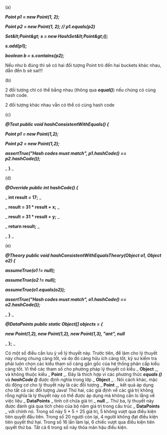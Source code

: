 (a)

_**Point p1 = new Point(1, 2);**_

_**Point p2 = new Point(1, 2); // p1.equals(p2)**_

_**Set\&lt;Point\&gt; s = new HashSet\&lt;Point\&gt;();**_

_**s.add(p1);**_

_**boolean b = s.contains(p2);**_

Nếu như b đúng thì sẽ có hai đối tượng Point trỏ đến hai buckets khác nhau, dẫn đến b sẽ sai!!!

(b)

2 đối tượng chỉ có thể bằng nhau (thông qua _**equal()**_) nếu chúng có cùng hash code.

2 đối tượng khác nhau vẫn có thể có cùng hash code

(c)

_**@Test public void hashConsistentWithEquals() {**_

_**Point p1 = new Point(1,2);**_

_**Point p2 = new Point(1,2);**_

_**assertTrue(&quot;Hash codes must match&quot;, p1.hashCode() == p2.hashCode());**_

_ **}** _

(d)

_**@Override public int hashCode() {**_

_ **int result = 17;** _

_ **result = 31 \* result + x;** _

_ **result = 31 \* result + y;** _

_ **return result;** _

_ **}** _

(e)

_**@Theory public void hashConsistentWithEqualsTheory(Object o1, Object o2) {**_

_**assumeTrue(o1 != null);**_

_**assumeTrue(o2 != null);**_

_**assumeTrue(o1.equals(o2));**_

_**assertTrue(&quot;Hash codes must match&quot;, o1.hashCode() == o2.hashCode());**_

_ **}** _

_**@DataPoints public static Object[] objects = {**_

_**new Point(1,2), new Point(1,2), new Point(1,3), &quot;ant&quot;, null**_

_ **};** _

Có một số điều cần lưu ý về lý thuyết này. Trước tiên, để làm cho lý thuyết này chung chung càng tốt, và do đó càng hữu ích càng tốt, kỹ sư kiểm tra phải luôn chọn các kiểu tham số càng gần gốc của hệ thống phân cấp kiểu càng tốt. Vì thế các tham số cho phương pháp lý thuyết có kiểu _ **Object** _, và không thuộc kiểu _ **Point** _. Đây là thích hợp vì các phương thức _**equals ()**_ và _**hashCode ()**_ được định nghĩa trong lớp _ **Object** _ . Nói cách khác, mặc dù động cơ cho lý thuyết này là các đối tượng _ **Point** _, kết quả áp dụng cho tất cả các đối tượng Java! Thứ hai, các giả định về các giá trị không rỗng nghĩa là lý thuyết này có thể được áp dụng mà không cần lo lắng về việc liệu _ **DataPoints** _ tình cờ chứa giá trị _ **null** _. Thứ ba, lý thuyết này được đánh giá qua tích chéo của bộ năm giá trị trong cấu trúc _ **DataPoints** _ với chính nó. Trong số này 5 \* 5 = 25 giá trị, 5 không vượt qua điều kiện tiên quyết đầu tiên. Trong số 20 người còn lại, 4 người không đạt điều kiện tiên quyết thứ hai. Trong số 16 lần làm lại, 6 chiếc vượt qua điều kiện tiên quyết thứ ba. Tất cả 6 trong số này thỏa mãn hậu điều kiện.